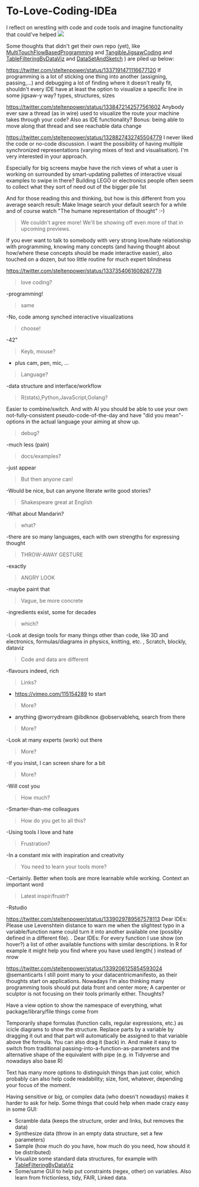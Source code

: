 # To-Love-Coding-IDEa
I reflect on wrestling with code and code tools and imagine functionality that could've helped
<img src="https://repository-images.githubusercontent.com/322005861/4432c680-5848-11eb-8940-14545437ca82">

Some thoughts that didn't get their own repo (yet), like
[MultiTouchFlowBasedProgramming](https://github.com/steltenpower/MultiTouchFlowBasedProgramming)
and
[TangibleJigsawCoding](https://github.com/steltenpower/TangibleJigsawCoding)
and
[TableFilteringByDataViz](https://github.com/steltenpower/TableFilteringByDataViz)
and
[DataSetAndSketch](https://github.com/steltenpower/DataSetAndSketch)
) are piled up below:

https://twitter.com/steltenpower/status/1337191471116677120
If programming is a lot of sticking one thing into another (assigning, passing,...) and debugging a lot of finding where it doesn't really fit, shouldn't every IDE have at least the option to visualize a specific line in some jigsaw-y way? types, structures, sizes


https://twitter.com/steltenpower/status/1338472142577561602
Anybody ever saw a thread (as in wire) used to visualize the route your machine takes through your code?
Also as IDE functionality?
Bonus: being able to move along that thread and see reachable data change


https://twitter.com/steltenpower/status/1328827432745504779
I never liked the code or no-code discussion. I want the possibility of having multiple synchronized representations (varying mixes of text and visualisation). I'm very interested in your approach.

Especially for big screens maybe have the rich views of what a user is working on surrounded by smart-updating pallettes of interactive visual examples to swipe in there? Building LEGO or electronics people often seem to collect what they sort of need out of the bigger pile 1st

And for those reading this and thinking, but how is this different from you average search result: Make Image search your default search for a while and of course watch "The humane representation of thought" :-)

> We couldn't agree more! We'll be showing off even more of that in upcoming previews.

If you ever want to talk to somebody with very strong love/hate relationship with programming, knowing many concepts (and having thought about how/where these concepts should be made interactive easier), also touched on a dozen, but too little routine for much expert blindness


https://twitter.com/steltenpower/status/1337354061608267778

>love coding?

-programming!

>same

-No, code among synched interactive visualizations

>choose!

-42"

>Keyb, mouse?

- plus cam, pen, mic, …

>Language?

-data structure and interface/workflow

>R(stats),Python,JavaScript,Golang?

Easier to combine/switch. And with AI you should be able to use your own not-fully-consistent pseudo-code-of-the-day and have "did you mean"-options in the actual language your aiming at show up.

>debug?

-much less (pain)

>docs/examples?

-just appear

>But then anyone can!

-Would be nice, but can anyone literate write good stories?

>Shakespeare great at English

-What about Mandarin?

>what?

-there are so many languages, each with own strengths for expressing thought

>THROW-AWAY GESTURE

-exactly

>ANGRY LOOK

-maybe paint that

>Vague, be more concrete

-ingredients exist, some for decades

>which?

-Look at design tools for many things other than code, like 3D and electronics, formulas/diagrams in physics, knitting, etc. , Scratch, blockly, dataviz

>Code and data are different

-flavours indeed, rich

>Links?

- https://vimeo.com/115154289 to start

>More?

- anything @worrydream @ibdknox @observablehq, search from there

>More?

-Look at many experts (work) out there

>More?

-If you insist, I can screen share for a bit

>More?

-Will cost you

>How much?

-Smarter-than-me colleagues

>How do you get to all this?

-Using tools I love and hate

>Frustration?

-In a constant mix with inspiration and creativity

>You need to learn your tools more?

-Certainly. Better when tools are more learnable while working. Context an important word

>Latest inspir/frustr?

-Rstudio


https://twitter.com/steltenpower/status/1339029789567578113
Dear IDEs:
Please use Levenshtein distance to warn me when the slightest typo in a variable/function name could turn it into another available one (possibly defined in a different file).
.
Dear IDEs:
For every function I use show (on hover?) a list of other available functions with similar descriptions.
In R for example it might help you find where you have used length( ) instead of nrow

https://twitter.com/steltenpower/status/1339206125854593024
@semanticarts I still point many to your datacentricmanifesto, as their thoughts start on applications. Nowadays I'm also thinking many programming tools should put data front and center more; A carpenter or sculptor is not focusing on their tools primarily either. Thoughts?

Have a view option to show the namespace of everything, what package/library/file things come from

Temporarily shape formulas (function calls, regular expressions, etc.) as icicle diagrams to show the structure. Replace parts by a variable by dragging it out and that part will automatically be assigned to that variable above the formula. You can also drag it (back) in. And make it easy to switch from traditional passing-into-a-function-as-parameters and the alternative shape of the equivalent with pipe (e.g. in Tidyverse and nowadays also base R)

Text has many more options to distinguish things than just color, which probably can also help code readability; size, font, whatever, depending your focus of the moment.

Having sensitive or big, or complex data (who doesn't nowadays) makes it harder to ask for help. Some things that could help when made crazy easy in some GUI:
- Scramble data (keeps the structure, order and links, but removes the data)
- Synthesize data (throw in an empty data structure, set a few parameters)
- Sample (how much do you have, how much do you need, how should it be distributed)
- Visualize some standard data structures, for example with [TableFilteringByDataViz](https://github.com/steltenpower/TableFilteringByDataViz)
- Some/same GUI to help put constraints (regex, other) on variables. Also learn from frictionless, tidy, FAIR, Linked data.
